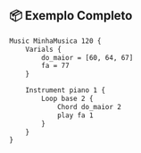 ## 📦 Exemplo Completo

```txt
Music MinhaMusica 120 {
    Varials {
        do_maior = [60, 64, 67]
        fa = 77
    }

    Instrument piano 1 {
        Loop base 2 {
            Chord do_maior 2
            play fa 1
        }
    }
}
```




